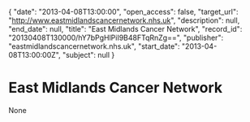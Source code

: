 {
  "date": "2013-04-08T13:00:00", 
  "open_access": false, 
  "target_url": "http://www.eastmidlandscancernetwork.nhs.uk", 
  "description": null, 
  "end_date": null, 
  "title": "East Midlands Cancer Network", 
  "record_id": "20130408T130000/hY7bPgHlPiI9B48FTqRnZg==", 
  "publisher": "eastmidlandscancernetwork.nhs.uk", 
  "start_date": "2013-04-08T13:00:00Z", 
  "subject": null
}

# East Midlands Cancer Network

None